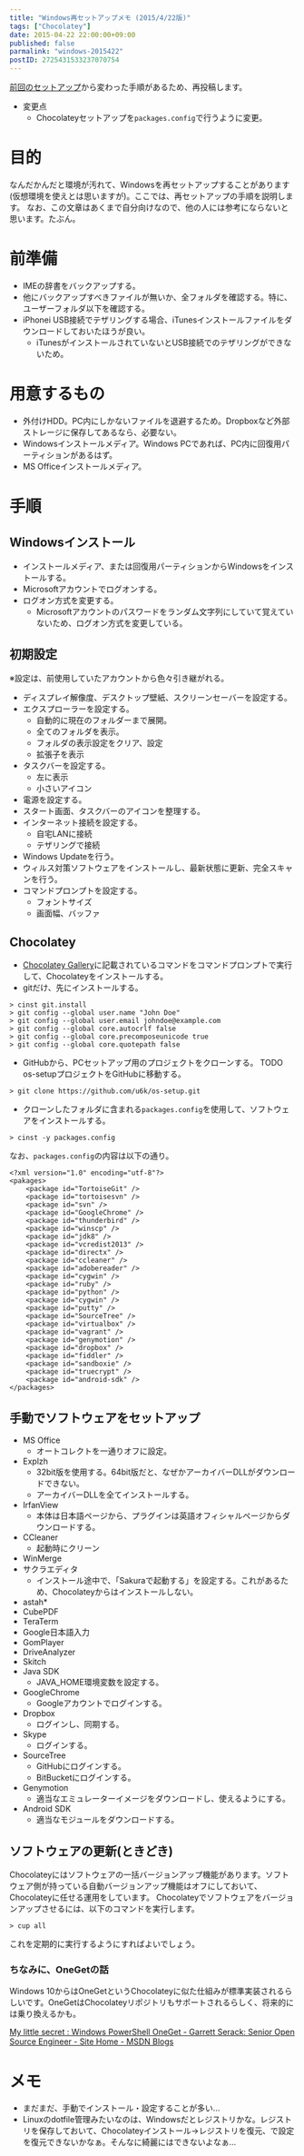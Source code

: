 ```yaml
---
title: "Windows再セットアップメモ (2015/4/22版)"
tags: ["Chocolatey"]
date: 2015-04-22 22:00:00+09:00
published: false
parmalink: "windows-2015422"
postID: 2725431533237070754
---
```


[前回のセットアップ](http://u6k-apps.blogspot.jp/2015/02/windows.html)から変わった手順があるため、再投稿します。

- 変更点
	- Chocolateyセットアップを`packages.config`で行うように変更。

# 目的

なんだかんだと環境が汚れて、Windowsを再セットアップすることがあります(仮想環境を使えとは思いますが)。ここでは、再セットアップの手順を説明します。
なお、この文章はあくまで自分向けなので、他の人には参考にならないと思います。たぶん。

<!-- more -->

# 前準備

- IMEの辞書をバックアップする。
- 他にバックアップすべきファイルが無いか、全フォルダを確認する。特に、ユーザーフォルダ以下を確認する。
- iPhonei USB接続でテザリングする場合、iTunesインストールファイルをダウンロードしておいたほうが良い。
	- iTunesがインストールされていないとUSB接続でのテザリングができないため。

# 用意するもの

- 外付けHDD。PC内にしかないファイルを退避するため。Dropboxなど外部ストレージに保存してあるなら、必要ない。
- Windowsインストールメディア。Windows PCであれば、PC内に回復用パーティションがあるはず。
- MS Officeインストールメディア。

# 手順

## Windowsインストール

- インストールメディア、または回復用パーティションからWindowsをインストールする。
- Microsoftアカウントでログオンする。
- ログオン方式を変更する。
	- Microsoftアカウントのパスワードをランダム文字列にしていて覚えていないため、ログオン方式を変更している。

## 初期設定

※設定は、前使用していたアカウントから色々引き継がれる。

- ディスプレイ解像度、デスクトップ壁紙、スクリーンセーバーを設定する。
- エクスプローラーを設定する。
	- 自動的に現在のフォルダーまで展開。
	- 全てのフォルダを表示。
	- フォルダの表示設定をクリア、設定
	- 拡張子を表示
- タスクバーを設定する。
	- 左に表示
	- 小さいアイコン
- 電源を設定する。
- スタート画面、タスクバーのアイコンを整理する。
- インターネット接続を設定する。
	- 自宅LANに接続
	- テザリングで接続
- Windows Updateを行う。
- ウィルス対策ソフトウェアをインストールし、最新状態に更新、完全スキャンを行う。
- コマンドプロンプトを設定する。
	- フォントサイズ
	- 画面幅、バッファ

## Chocolatey

- [Chocolatey Gallery](https://chocolatey.org)に記載されているコマンドをコマンドプロンプトで実行して、Chocolateyをインストールする。
- gitだけ、先にインストールする。

```
> cinst git.install
> git config --global user.name "John Doe"
> git config --global user.email johndoe@example.com
> git config --global core.autocrlf false
> git config --global core.precomposeunicode true
> git config --global core.quotepath false
```

- GitHubから、PCセットアップ用のプロジェクトをクローンする。
TODO os-setupプロジェクトをGitHubに移動する。

```
> git clone https://github.com/u6k/os-setup.git
```

- クローンしたフォルダに含まれる`packages.config`を使用して、ソフトウェアをインストールする。

```
> cinst -y packages.config
```

なお、`packages.config`の内容は以下の通り。

```xml:packages.config
<?xml version="1.0" encoding="utf-8"?>
<pakages>
    <package id="TortoiseGit" />
    <package id="tortoisesvn" />
    <package id="svn" />
    <package id="GoogleChrome" />
    <package id="thunderbird" />
    <package id="winscp" />
    <package id="jdk8" />
    <package id="vcredist2013" />
    <package id="directx" />
    <package id="ccleaner" />
    <package id="adobereader" />
    <package id="cygwin" />
    <package id="ruby" />
    <package id="python" />
    <package id="cygwin" />
    <package id="putty" />
    <package id="SourceTree" />
    <package id="virtualbox" />
    <package id="vagrant" />
    <package id="genymotion" />
    <package id="dropbox" />
    <package id="fiddler" />
    <package id="sandboxie" />
    <package id="truecrypt" />
    <package id="android-sdk" />
</packages>
```

## 手動でソフトウェアをセットアップ

- MS Office
	- オートコレクトを一通りオフに設定。
- Explzh
	- 32bit版を使用する。64bit版だと、なぜかアーカイバーDLLがダウンロードできない。
	- アーカイバーDLLを全てインストールする。
- IrfanView
	- 本体は日本語ページから、プラグインは英語オフィシャルページからダウンロードする。
- CCleaner
	- 起動時にクリーン
- WinMerge
- サクラエディタ
	- インストール途中で、「Sakuraで起動する」を設定する。これがあるため、Chocolateyからはインストールしない。
- astah*
- CubePDF
- TeraTerm
- Google日本語入力
- GomPlayer
- DriveAnalyzer
- Skitch
- Java SDK
	- JAVA_HOME環境変数を設定する。
- GoogleChrome
	- Googleアカウントでログインする。
- Dropbox
	- ログインし、同期する。
- Skype
	- ログインする。
- SourceTree
	- GitHubにログインする。
	- BitBucketにログインする。
- Genymotion
	- 適当なエミュレーターイメージをダウンロードし、使えるようにする。
- Android SDK
	- 適当なモジュールをダウンロードする。

## ソフトウェアの更新(ときどき)

Chocolateyにはソフトウェアの一括バージョンアップ機能があります。ソフトウェア側が持っている自動バージョンアップ機能はオフにしておいて、Chocolateyに任せる運用をしています。
Chocolateyでソフトウェアをバージョンアップさせるには、以下のコマンドを実行します。

```
> cup all
```

これを定期的に実行するようにすればよいでしょう。

### ちなみに、OneGetの話

Windows 10からはOneGetというChocolateyに似た仕組みが標準実装されるらしいです。OneGetはChocolateyリポジトリもサポートされるらしく、将来的には乗り換えるかも。

[My little secret : Windows PowerShell OneGet - Garrett Serack: Senior Open Source Engineer - Site Home - MSDN Blogs](http://blogs.msdn.com/b/garretts/archive/2014/04/01/my-little-secret-windows-powershell-oneget.aspx)

# メモ

- まだまだ、手動でインストール・設定することが多い…
- Linuxのdotfile管理みたいなのは、Windowsだとレジストリかな。レジストリを保存しておいて、Chocolateyインストール→レジストリを復元、で設定を復元できないかなぁ。そんなに綺麗にはできないよなぁ…

